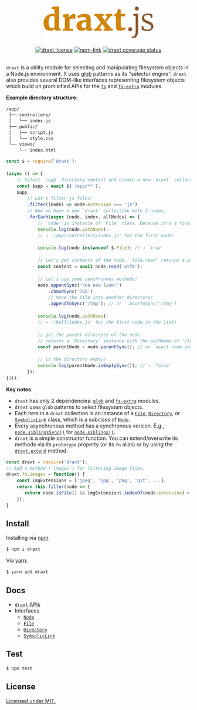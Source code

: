 <div align="center" style="text-align:center">
<a link="https://github.com/ramhejazi/draxt"><img width="300px" style="padding: 20px" alt="draxt.js logo" src="draxt-logo.svg"></a><br>
<a href="https://github.com/ramhejazi/draxt/blob/master/LICENSE"><img alt="draxt license" src="https://img.shields.io/badge/license-MIT-blue.svg?style=flat-square"></a>
<a href="https://www.npmjs.com/package/draxt"><img alt="npm-link" src="https://img.shields.io/npm/v/draxt.svg?style=flat-square"></a>
<a href="https://coveralls.io/github/ramhejazi/draxt"><img alt="draxt coverage status" src="https://img.shields.io/coveralls/github/ramhejazi/draxt.svg?style=flat-square"></a>
</div>
<br>

`draxt` is a utility module for selecting and manipulating filesystem objects in a Node.js environment.
It uses [glob] patterns as its "selector engine". `draxt` also provides several DOM-like interfaces representing filesystem objects which build on promisified APIs for the [`fs`] and [`fs-extra`] modules.

**Example directory structure:**

```
/app/
 ├── controllers/
 │   └── index.js
 ├── public/
 │   ├── script.js
 │   └── style.css
 └── views/
     └── index.html
```

```js
const $ = require('draxt');

(async () => {
    // Select `/app` directory content and create a new `draxt` collection.
    const $app = await $('/app/**');
    $app
        // Let's filter js files:
        .filter((node) => node.extension === 'js')
        // Now we have a new `draxt` collection with 2 nodes.
        .forEach(async (node, index, allNodes) => {
            // `node` is instance of `File` class. Because it's a file!
            console.log(node.pathName);
            // → '/app/controllers/index.js' for the first node!

            console.log(node instanceof $.File); // → `true`

            // Let's get contents of the node. `file.read` returns a promise object.
            const content = await node.read('utf8');

            // Let's use some synchronous methods!
            node.appendSync('\na new line!')
                .chmodSync('765')
                // move the file into another directory!
                .appendToSync('/tmp'); // or `.moveToSync('/tmp')`

            console.log(node.pathName);
            // → '/hell/index.js' for the first node in the list!

            // get the parent directory of the node.
            // returns a `Directory` instance with the pathName of '/tmp'!
            const parentNode = node.parentSync(); // or `await node.parent()`

            // is the directory empty?
            console.log(parentNode.isEmptySync()); // → `false`
        });
})();
```

**Key notes**:

-   `draxt` has only 2 dependencies: [`glob`] and [`fs-extra`] modules.
-   `draxt` uses `glob` patterns to select filesystem objects.
-   Each item in a `draxt` collection is an instance of a [`File`], [`Directory`], or [`SymbolicLink`] class, which is a subclass of [`Node`].
-   Every asynchronous method has a synchronous version. E.g., [`node.siblingsSync()`] for [`node.siblings()`].
-   `draxt` is a simple constructor function. You can extend/overwrite its methods via its `prototype` property (or its `fn` alias) or by using the [`draxt.extend`] method.

```js
const draxt = require('draxt');
// Add a method (`images`) for filtering image files.
draxt.fn.images = function() {
    const imgExtensions = ['jpeg', 'jpg', 'png', 'git', ...];
    return this.filter(node => {
       return node.isFile() && imgExtensions.indexOf(node.extension) > -1;
    });
}
```

## Install

Installing via [npm]:

```bash
$ npm i draxt
```

Via [yarn]:

```bash
$ yarn add draxt
```

## Docs

-   [`draxt` APIs][draxt-doc]
-   Interfaces
    -   [`Node`]
    -   [`File`]
    -   [`Directory`]
    -   [`SymbolicLink`]

## Test

```bash
$ npm test
```

## License

[Licensed under MIT.][license]

[repo]: https://github.com/ramhejazi/draxt
[logo]: draxt-logo.jpg
[license]: https://github.com/ramhejazi/draxt/blob/master/LICENSE
[license-badge]: https://img.shields.io/badge/license-MIT-blue.svg?style=flat-square
[coverall]: https://coveralls.io/github/ramhejazi/draxt
[coverall-badge]: https://img.shields.io/coveralls/github/ramhejazi/draxt.svg?style=flat-square
[npm-link]: https://www.npmjs.com/package/draxt
[npm-badge]: https://img.shields.io/npm/v/draxt.svg?style=flat-square
[travis-link]: https://travis-ci.org/ramhejazi/draxt
[travis-badge]: https://img.shields.io/travis/ramhejazi/draxt.svg?style=flat-square
[deps-status-link]: https://david-dm.org/ramhejazi/draxt
[deps-status-badge]: https://david-dm.org/ramhejazi/draxt.svg?style=flat-square
[npm]: https://docs.npmjs.com/getting-started/what-is-npm
[yarn]: https://yarnpkg.com/en/
[glob]: https://en.wikipedia.org/wiki/Glob_(programming)
[`fs`]: https://nodejs.org/api/fs.html
[`fs-extra`]: https://github.com/jprichardson/node-fs-extra
[`glob`]: https://github.com/isaacs/node-glob
[Pahlavi language]: https://en.wikipedia.org/wiki/Middle_Persian
[draxt-doc]: https://ramhejazi.github.io/draxt#draxt
[`Node`]: https://ramhejazi.github.io/draxt#interfaces-node
[`File`]: https://ramhejazi.github.io/draxt#interfaces-file
[`Directory`]: https://ramhejazi.github.io/draxt#interfaces-directory
[`SymbolicLink`]: https://ramhejazi.github.io/draxt#interfaces-symboliclink
[`draxt.extend`]: https://ramhejazi.github.io/draxt#draxt-extend
[`node.siblingsSync()`]: https://ramhejazi.github.io/draxt#node-siblings
[`node.siblings()`]: https://ramhejazi.github.io/draxt#node-siblings
